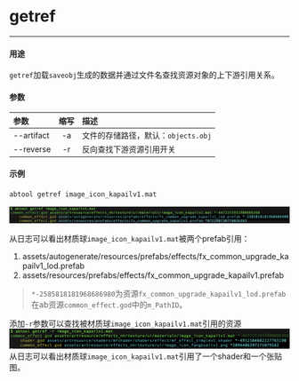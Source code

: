 # getref
---

#### 用途

`getref`加载`saveobj`生成的数据并通过文件名查找资源对象的上下游引用关系。

#### 参数

|参数|缩写|描述|
|:-|:-:|:-|
|--artifact|-a|文件的存储路径，默认：`objects.obj`|
|--reverse|-r|反向查找下游资源引用开关|

#### 示例

```bash
abtool getref image_icon_kapailv1.mat
```

![](getref/getref.png)

从日志可以看出材质球`image_icon_kapailv1.mat`被两个prefab引用：
1. assets/autogenerate/resources/prefabs/effects/fx_common_upgrade_kapailv1_lod.prefab
2. assets/resources/prefabs/effects/fx_common_upgrade_kapailv1.prefab

> `*-2585818181968686980`为资源`fx_common_upgrade_kapailv1_lod.prefab`在ab资源`common_effect.god`中的`m_PathID`。

添加`-r`参数可以查找被材质球`image_icon_kapailv1.mat`引用的资源
![](getref/getref-reverse.png)
从日志可以看出材质球`image_icon_kapailv1.mat`引用了一个shader和一个张贴图。

